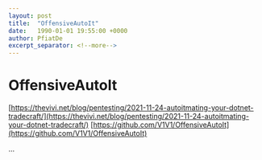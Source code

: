 ```yaml
---
layout: post
title:  "OffensiveAutoIt"
date:   1990-01-01 19:55:00 +0000
author: PfiatDe
excerpt_separator: <!--more-->
---
```


# OffensiveAutoIt
[https://thevivi.net/blog/pentesting/2021-11-24-autoitmating-your-dotnet-tradecraft/](https://thevivi.net/blog/pentesting/2021-11-24-autoitmating-your-dotnet-tradecraft/)
[https://github.com/V1V1/OffensiveAutoIt](https://github.com/V1V1/OffensiveAutoIt)

...
<!--more-->
